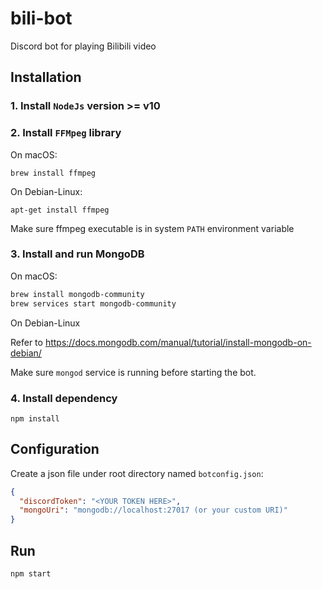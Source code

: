 # bili-bot
Discord bot for playing Bilibili video

## Installation
### 1. Install `NodeJs` version >= v10

### 2. Install `FFMpeg` library

On macOS:
```
brew install ffmpeg
```

On Debian-Linux:
```
apt-get install ffmpeg
```

Make sure ffmpeg executable is in system `PATH` environment variable

### 3. Install and run MongoDB

On macOS:
```bash
brew install mongodb-community
brew services start mongodb-community
```

On Debian-Linux

Refer to https://docs.mongodb.com/manual/tutorial/install-mongodb-on-debian/

Make sure `mongod` service is running before starting the bot.

### 4. Install dependency

```
npm install
```

## Configuration

Create a json file under root directory named `botconfig.json`:
```json
{
  "discordToken": "<YOUR TOKEN HERE>",
  "mongoUri": "mongodb://localhost:27017 (or your custom URI)"
}
```

## Run
```
npm start
```
